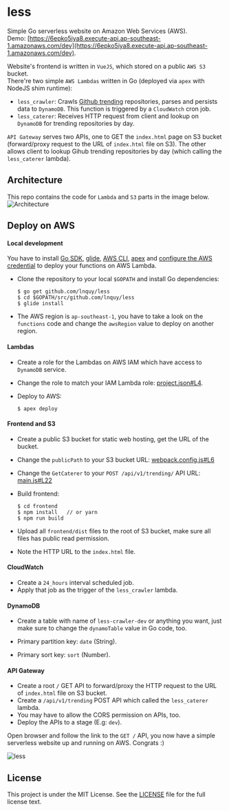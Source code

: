 # less
Simple Go serverless website on Amazon Web Services (AWS).   
Demo: [https://6epko5iya8.execute-api.ap-southeast-1.amazonaws.com/dev](https://6epko5iya8.execute-api.ap-southeast-1.amazonaws.com/dev).  

Website's frontend is written in `VueJS`, which stored on a public `AWS S3` bucket.  
There're two simple `AWS Lambdas` written in Go (deployed via `apex` with NodeJS shim runtime):

- `less_crawler`: Crawls [Github trending](https://github.com/trending) repositories, parses and persists data to `DynamoDB`. This function is triggered by a `CloudWatch` cron job.
- `less_caterer`: Receives HTTP request from client and lookup on `DynamoDB` for trending repositories by day.

`API Gateway` serves two APIs, one to GET the `index.html` page on S3 bucket (forward/proxy request to the URL of `index.html` file on S3). The other allows client to lookup Gihub trending repositories by day (which calling the `less_caterer` lambda).

## Architecture

This repo contains the code for `Lambda` and `S3` parts in the image below.  
![Architecture](https://github.com/lnquy/less/blob/master/images/less-arch.jpg)

## Deploy on AWS

#### Local development

You have to install [Go SDK](https://golang.org/dl/), [glide](https://github.com/Masterminds/glide), [AWS CLI](http://docs.aws.amazon.com/cli/latest/userguide/installing.html), [apex](http://apex.run/) and [configure the AWS credential](http://apex.run/#aws-credentials) to deploy your functions on AWS Lambda.  

- Clone the repository to your local `$GOPATH` and install Go dependencies:

  ```shell
  $ go get github.com/lnquy/less
  $ cd $GOPATH/src/github.com/lnquy/less
  $ glide install
  ```

- The AWS region is `ap-southeast-1`, you have to take a look on the `functions` code and change the `awsRegion` value to deploy on another region.

#### Lambdas

- Create a role for the Lambdas on AWS IAM which have access to `DynamoDB` service.

- Change the role to match your IAM Lambda role: [project.json#L4](https://github.com/lnquy/less/blob/master/project.json#L4).

- Deploy to AWS:

  ```shell
  $ apex deploy  
  ```

#### Frontend and S3

- Create a public S3 bucket for static web hosting, get the URL of the bucket.

- Change the `publicPath` to your S3 bucket URL: [webpack.config.js#L6](https://github.com/lnquy/less/blob/master/frontend/webpack.config.js#L6)

- Change the `GetCaterer` to your `POST /api/v1/trending/` API URL: [main.js#L22](https://github.com/lnquy/less/blob/master/frontend/src/main.js#L22)

- Build frontend:

  ```
  $ cd frontend
  $ npm install   // or yarn
  $ npm run build
  ```

- Upload all `frontend/dist` files to the root of S3 bucket, make sure all files has public read permission.

- Note the HTTP URL to the `index.html` file.

#### CloudWatch

- Create a `24_hours` interval scheduled job.
- Apply that job as the trigger of the `less_crawler` lambda.

#### DynamoDB

- Create a table with name of `less-crawler-dev` or anything you want, just make sure to change the `dynamoTable` value in Go code, too.

- Primary partition key: `date` (String).

- Primary sort key: `sort` (Number).

#### API Gateway

- Create a root `/` GET API to forward/proxy the HTTP request to the URL of `index.html` file on S3 bucket.
- Create a `/api/v1/trending` POST API which called the `less_caterer` lambda.
- You may have to allow the CORS permission on APIs, too.
- Deploy the APIs to a stage (E.g: `dev`).


Open browser and follow the link to the `GET /` API, you now have a simple serverless website up and running on AWS. Congrats :)

![less](https://github.com/lnquy/less/blob/master/images/less-demo.jpg)

## License

This project is under the MIT License. See the [LICENSE](https://github.com/lnquy/less/blob/master/LICENSE) file for the full license text.

